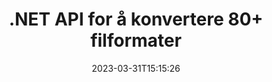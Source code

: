 ---
############################# Static ############################
layout: "product"
date: 2023-03-31T15:15:26
draft: false

product: "Conversion"
product_tag: "conversion"
platform: .NET
platform_tag: net

############################# Head ############################
head_title: "C# .NET Document Conversion API | Konverter PDF Word Excel PPTX HTML-bilder"
head_description: "C# .NET Document Conversion API. Konverter PDF Word DOC DOCX, Excel-regneark PPT PPTX, HTML, PSD, MPT MPP, E-post MSG EMLX, AutoCAD og bildefilformater."

############################# Header ############################
title: ".NET API for å konvertere 80+ filformater"
description: "Enkelt API for å integrere dokument- og bildekonverteringsfunksjonalitet i .NET-applikasjoner uten å installere ekstern programvare."
button:
    enable: true
    icon: "fas fa-arrow-down"
    label: "Last ned gratis prøveversjon"
    link: "https://downloads.groupdocs.com/conversion/net"

############################# SubMenu ############################
submenu:
    enable: true
    
    left:
        img_alt: "GroupDocs.Conversion for .NET"
        image: "https://www.groupdocs.cloud/templates/groupdocs/images/product-logos/groupdocs-conversion-net.png"
        product: "GroupDocs.Conversion"
        platform: ".NET"

    middle:
        button:
            # button loop
            - link: "#overview"
              text: "Oversikt"

            # button loop
            - link: "#features"
              text: "Funksjoner"

            # button loop
            - link: "#support"
              text: "Brukerstøtte"

            # button loop
            - link: "https://products.groupdocs.app/conversion"
              text: "Live Demo"

            # button loop
            - link: "https://purchase.groupdocs.com/pricing/conversion/net"
              text: "Prissetting"

    right:
        link_download: "https://www.nuget.org/packages/GroupDocs.Conversion"
        link_learn: "https://docs.groupdocs.com/conversion/net/"
        link_buy: "https://purchase.groupdocs.com"

############################# Overview ############################
overview:
    enable: true
    content: |
      GroupDocs.Conversion for .NET tilbyr enkle sett med APIer, som gjør det mulig for utviklere å bygge kraftige dokumentkonverteringsapplikasjoner i C#, ASP.NET og andre .NET-relaterte teknologier. GroupDocs.Conversion for .NET API gir rask, effektiv og pålitelig filkonverteringsløsning til sluttbrukerne. Den støtter å utføre nøyaktige konverteringer blant alle populære forretningsdokumentformater, inkludert: PDF, HTML, e-post, Microsoft Word-dokumenter, Excel-regneark, PowerPoint-presentasjoner, Project, Photoshop, CorelDraw, AutoCAD, diagrammer, rasterbildefilformater og mange flere. Dokumentkonverteringsbiblioteket oppdager automatisk kildedokumentformatet og gir deg all kontroll til å konvertere enten hele dokumentet eller bestemte sider til ønsket utdataformat. Det er enklere å erstatte manglende skrifttyper med foretrukne og legge til tekst- eller bildevannmerker på en hvilken som helst dokumentside.

      GroupDocs.Conversion for .NET kan brukes til å utvikle applikasjoner i ethvert utviklingsmiljø som er rettet mot .NET-plattformen. Den er kompatibel med alle .NET-baserte språk og støtter populære operativsystemer (Windows, Linux, MacOS) der Mono- eller .NET-rammeverk (inkludert .NET Core) kan installeres.
    tabs:
      enable: true
      
      ## TAB ONE ##
      tab_one:
        description: |
          Følgende er en oversikt over GroupDocs.Conversion for .NET:
        
        right:
          enable: true
          icon: "fab fa-html5"
          title: "Oversikt"
          content: |
            * Automatisk oppdage filtype
            * Konverter dokumenter
            * Konverter presentasjoner
            * Konverter regneark
            * Konverter rasterbilder
            * Konverter PDF-dokumenter
            * Konverter andre formater
            * Påfør vannmerke
            * Spesifiser filpassord
            * Tilpass konvertering

      ## TAB TWO ##
      tab_two:
        description: |
          GroupDocs.Conversion for .NET støtter konvertering mellom alle populære og vanlig brukte [dokumentfilformater](https://docs.groupdocs.com/conversion/net/supported-document-formats/).

        left:
          enable: true
          table:
            # table loop
            - title: "Konverter fra:"
              content: |
                * **Dokumenter**: DOC, DOCX, DOCM, DOT, DOTX, DOTM, RTF, TXT, ODT, OTT
                * **Regneark**: XLS, XLSX, XLSM, XLSB, CSV, XLS2003, ODS, TSV, XLT, XLTX, XLTM, XLAM, FODS, SXC
                * **Presentasjoner**: PPT, PPTX, PPS, PPSX, ODP, POT, POTX, POTM, PPTM, PPSM, FODP
                * **Bilder**: TIF, TIFF, JPG, JPEG, PNG, GIF, BMP, ICO, DIB, JPC, JPEG-LS, JPEG2000
                * **Bærbar**: PDF, XPS, OXPS, EPUB
                * **HTML**: HTM, HTML, MHTML
                * **Metafiler**: EMZ, WMZ
                * **PhotoShop**: PSD
                * **Prosjekt**: MPP, MPT, MPX
                * **Outlook**: PST, OST
                * **E-post**: MSG, EML, EMLX
                * **Diagrammer**: VSD, VSDX, VSDM, VSS, VSSM, VST, VSTM, VSX, VTX, VDW, VDX, SVG, SVGZ
                * **AutoCAD**: DXF, DWG, DWF, STL, IFC, DWT
                * **PostScript**: EPS, PS, PSL, CGM
                * **CorelDRAW**: CDR, CMX
                * **Annet**: VCF, PLT, LGS, OTG, MD, AI, LOG

        right:
          enable: true
          table:
            # table loop
            - title: "Konvertere til:"
              content: |
                * **Dokumenter**: DOC, DOCX, DOCM, DOT, DOTX, DOTM, RTF, TXT, ODT, OTT
                * **Regneark**: XLS, XLSX, XLSM, XLSB, CSV, XLS2003, TSV, XLTX, ODS, XLAM, FODS, DIF, SXC
                * **Presentasjoner**: PPT, PPTX, PPS, PPSX, ODP, POTX, POTM, PPTM, PPSM, FODP
                * **Bilder**: TIF, TIFF, JPG, JPEG, PNG, GIF, BMP, ICO, JPEG2000
                * **Metafiler**: EMF, WMF, EMZ, WMZ
                * **Diagrammer**: SVGZ
                * **Bærbar**: PDF, XPS
                * **HTML**: HTM, HTML, MHTML
                **Annet**: MD

      ## TAB THREE ##
      tab_three:
        description: |
          GroupDocs.Conversion for .NET støtter følgende operativsystemer, rammeverk og pakkeadministratorer:
      
        left:
          enable: true
          table:
            # table loop
            - icon: "fab fa-windows"
              title: "Operativsystemer"
              content: |
                Windows Desktop, Windows Server, Windows Azure, Linux, MacOS

            # table loop
            - icon: "fas fa-code"
              title: "Støttede rammer"
              content: |
                Frameworks: .NET Framework, .NET Standard, .NET Core, Mono

        right:
          enable: true
          table:
            # table loop
            - icon: "fas fa-box"
              title: "Pakkebehandler"
              content: |
                Nuget

            # table loop
            - icon: "fas fa-tools"
              title: "Pakkebehandler"
              content: |
                Microsoft Visual Studio, Xamarin, MonoDevelop

############################# Features ############################
features:
    enable: true
    title: "GroupDocs.Conversion for .NET-funksjoner"

    feature:
      # feature loop
      - icon: "fas fa-copy"
        content: "Enkel integrasjon og målt lisensiering"

      # feature loop
      - icon: "fas fa-eye"
        content: "Angi standard zoomalternativ når du konverterer til ord, lysbilder eller celler"

      # feature loop
      - icon: "fas fa-bolt"
        content: "Konverter til/fra alle populære rasterbildeformater og tildel bilde-DPI, høyde og bredde"
      
      # feature loop
      - icon: "fas fa-file-powerpoint"
        content: "Konverter PDF og bilde til gråtoner og lineariser PDF-dokument for nettet"

      # feature loop
      - icon: "fas fa-code"
        content: "Spesifiser bokmerkenivå, overskriftsnivå og utvidet nivå i Word til PDF/XPS-konvertering"

      # feature loop
      - icon: "fas fa-cloud"
        content: "Konfigurer og plasser vannmerke i konvertert dokument som bakgrunn for visning bak tekst"

      # feature loop
      - icon: "fas fa-remove-format"
        content: "Gjengi e-posthode under konvertering fra e-post"

      # feature loop
      - icon: "fas fa-comment-slash"
        content: "Angi egendefinerte fontkataloger og eksplisitt last inn/erstatt skrift under dokumentkonvertering"

      # feature loop
      - icon: "fas fa-location-arrow"
        content: "Angi standardfont for å erstatte manglende skrifter for konvertering av dokumenter, lysbilder og regneark"

      # feature loop
      - icon: "fas fa-wrench"
        content: "Konverter regneark med rutenettlinjer og fjern kommentarer fra lysbilder under konvertering"

      # feature loop
      - icon: "fas fa-columns"
        content: "Konverter spesifikke dokumentsider som PDF-format og konverter spesifikt celleområde i regneark"

      # feature loop
      - icon: "fas fa-file-word"
        content: "Vis skjulte ark og hopp over tomme rader og kolonner mens du konverterer regneark"

      # feature loop
      - icon: "fas fa-envelope"
        content: "Tell totalt antall sider i et dokument og angi passord til ubeskyttet dokument under konvertering"

      # feature loop
      - icon: "fas fa-print"
        content: "Alternativ for å fjerne merknader og innebygde filer fra PDF"

      # feature loop
      - icon: "fas fa-file-archive"
        content: "Lag HTML 5-kompatibel markering ved konvertering til HTML"

      # feature loop
      - icon: "fas fa-lock"
        content: "Oppdag kildetype automatisk og returner alle mulige konverteringer ved konvertering fra strøm"

      # feature loop
      - icon: "fas fa-file-code"
        content: "Evne til å returnere hver side i separat strøm mens du konverterer til PDF eller HTML"
      
      # feature loop
      - icon: "fas fa-fill-drip"
        content: "Vis/skjul markeringer, kommentarer og spor endringer mens du konverterer fra Word"

      # feature loop
      - icon: "fas fa-file-excel"
        content: "DOCX til Tiff G3-konvertering med skyggealternativ"

      # feature loop
      - icon: "fas fa-heading"
        content: "Konverter spesifikke layouter ved konvertering fra CAD-dokument"

      # feature loop
      - icon: "fas fa-project-diagram"
        content: "Automatisk navngivning ved lagring av konvertert dokument til fil"

      # feature loop
      - icon: "fas fa-cube"
        content: "Metered Licensing Støttes for å bli fakturert basert på bruken av API"

      # feature loop
      - icon: "fab fa-uncharted"
        content: "Konverter diagrammer til tekstbehandlingsfilformater"
      
      # feature loop
      - icon: "fab fa-uncharted"
        content: "Legg til sidetall mens du konverterer HTML til tekstbehandlingsdokument"

      # feature loop
      - icon: "fab fa-uncharted"
        content: "Konverter XML-dokumenter til hvilket som helst format uten transformasjon"

      # feature loop
      - icon: "fab fa-uncharted"
        content: "Overvåk filkonverteringsfremdriften (start, slutt) direkte fra klientsiden"

    more_feature:
      # more_feature_loop
      - title: "Konverter enkelt dokumentformater"
        content: |
          Ved å bruke GroupDocs.Conversion for .NET er det veldig enkelt å konvertere dokumentfilformat. Følgende eksempel viser deg hvordan du konverterer en PDF-fil til en DOC-fil ved å bruke C#:  
            
          {features.more_feature.step1} 
          {features.more_feature.step2} 
          {features.more_feature.step3} 
            
          ```csharp    
           // Last inn kildefilen DOCX for konvertering
          var converter = new GroupDocs.Conversion.Converter("input.docx");
          // Forbered konverteringsalternativer for målformatet PDF
          var convertOptions = converter.GetPossibleConversions()["pdf"].ConvertOptions;
          // Konverter til formatet PDF
          converter.Convert("output.pdf", convertOptions);
          ```
            
      # more_feature_loop
      - title: "Konvertering til bildeformater"
        content: "GroupDocs.Conversion for .NET kan brukes til å utvikle applikasjoner i ethvert utviklingsmiljø som er rettet mot .NET-plattformen. Den er kompatibel med alle .NET-baserte språk og støtter populære operativsystemer (Windows, Linux, MacOS) der Mono- eller .NET-rammeverk (inkludert .NET Core) kan installeres."

      # more_feature_loop
      - title: "Støtter ulike PDF-formattyper"
        content: |
          GroupDocs.Conversion for .NET API støtter dokumentkonvertering til følgende PDF-typer/formater:  
            
          * PdfA_1A
          * PdfA_1B
          * PdfA_2A
          * PdfA_3A
          * PdfA_2B
          * PdfA_2U
          * PdfA_3B
          * PdfA_3U
          * v1_3
          * v1_4
          * v1_5
          * v1_6
          * v1_7
          * PdfX_1A
          * PdfX3

############################# Support ############################
support:
    enable: true

############################# Solutions ############################
solutions:
    enable: true
    title: "GroupDocs.Conversion tilbyr API-er for dokumentkonvertering for andre populære utviklingsmiljøer"

    solution:
        # solution loop
        - img_alt: "GroupDocs.Conversion for Java"
          image: "https://www.groupdocs.cloud/templates/groupdocs/images/product-logos/groupdocs-conversion-java.png"
          product: "GroupDocs.Conversion"
          platform: "Java"
          link: "/conversion/java/"

############################# Back to top ###############################
back_to_top:
  enable: true
---